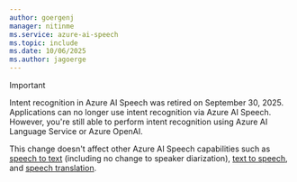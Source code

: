 ```yaml
---
author: goergenj
manager: nitinme
ms.service: azure-ai-speech
ms.topic: include
ms.date: 10/06/2025
ms.author: jagoerge
---
```


> [!IMPORTANT]
> Intent recognition in Azure AI Speech was retired on September 30, 2025. Applications can no longer use intent recognition via Azure AI Speech. However, you're still able to perform intent recognition using Azure AI Language Service or Azure OpenAI.
> 
> This change doesn't affect other Azure AI Speech capabilities such as [speech to text](../speech-to-text.md) (including no change to speaker diarization), [text to speech](../text-to-speech.md), and [speech translation](../speech-translation.md). 